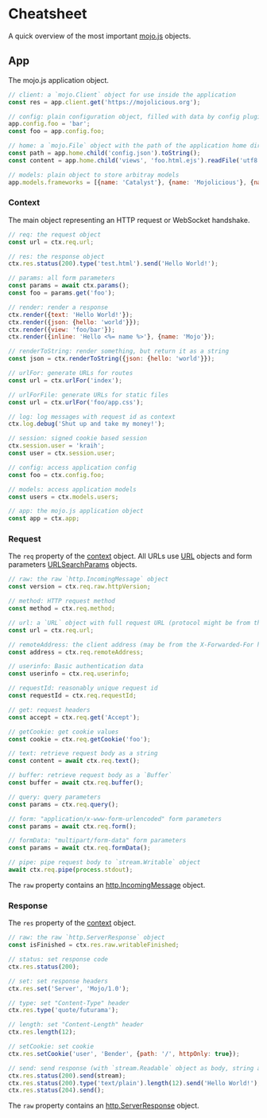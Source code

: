 # Cheatsheet

A quick overview of the most important [mojo.js](https://mojojs.org) objects.

## App

The mojo.js application object.

```js
// client: a `mojo.Client` object for use inside the application
const res = app.client.get('https://mojolicious.org');

// config: plain configuration object, filled with data by config plugins, use it to to store arbitrary information
app.config.foo = 'bar';
const foo = app.config.foo;

// home: a `mojo.File` object with the path of the application home directory
const path = app.home.child('config.json').toString();
const content = app.home.child('views', 'foo.html.ejs').readFile('utf8');

// models: plain object to store arbitray models
app.models.frameworks = [{name: 'Catalyst'}, {name: 'Mojolicious'}, {name: 'mojo.js'}];
```

### Context

The main object representing an HTTP request or WebSocket handshake.

```js
// req: the request object
const url = ctx.req.url;

// res: the response object
ctx.res.status(200).type('test.html').send('Hello World!');

// params: all form parameters
const params = await ctx.params();
const foo = params.get('foo');

// render: render a response
ctx.render({text: 'Hello World!'});
ctx.render({json: {hello: 'world'}});
ctx.render({view: 'foo/bar'});
ctx.render({inline: 'Hello <%= name %>'}, {name: 'Mojo'});

// renderToString: render something, but return it as a string
const json = ctx.renderToString({json: {hello: 'world'}});

// urlFor: generate URLs for routes
const url = ctx.urlFor('index');

// urlForFile: generate URLs for static files
const url = ctx.urlFor('foo/app.css');

// log: log messages with request id as context
ctx.log.debug('Shut up and take my money!');

// session: signed cookie based session
ctx.session.user = 'kraih';
const user = ctx.session.user;

// config: access application config
const foo = ctx.config.foo;

// models: access application models
const users = ctx.models.users;

// app: the mojo.js application object
const app = ctx.app;
```

### Request

The `req` property of the [context](#Context) object. All URLs use
[URL](https://nodejs.org/api/url.html#url_the_whatwg_url_api) objects and form parameters
[URLSearchParams](https://nodejs.org/api/url.html#url_class_urlsearchparams) objects.

```js
// raw: the raw `http.IncomingMessage` object
const version = ctx.req.raw.httpVersion;

// method: HTTP request method
const method = ctx.req.method;

// url: a `URL` object with full request URL (protocol might be from the X-Forwarded-Proto header)
const url = ctx.req.url;

// remoteAddress: the client address (may be from the X-Forwarded-For header)
const address = ctx.req.remoteAddress;

// userinfo: Basic authentication data
const userinfo = ctx.req.userinfo;

// requestId: reasonably unique request id
const requestId = ctx.req.requestId;

// get: request headers
const accept = ctx.req.get('Accept');

// getCookie: get cookie values
const cookie = ctx.req.getCookie('foo');

// text: retrieve request body as a string
const content = await ctx.req.text();

// buffer: retrieve request body as a `Buffer`
const buffer = await ctx.req.buffer();

// query: query parameters
const params = ctx.req.query();

// form: "application/x-www-form-urlencoded" form parameters
const params = await ctx.req.form();

// formData: "multipart/form-data" form parameters
const params = await ctx.req.formData();

// pipe: pipe request body to `stream.Writable` object
await ctx.req.pipe(process.stdout);
```

The `raw` property contains an [http.IncomingMessage](https://nodejs.org/api/http.html#http_class_http_incomingmessage)
object.

### Response

The `res` property of the [context](#Context) object.

```js
// raw: the raw `http.ServerResponse` object
const isFinished = ctx.res.raw.writableFinished;

// status: set response code
ctx.res.status(200);

// set: set response headers
ctx.res.set('Server', 'Mojo/1.0');

// type: set "Content-Type" header
ctx.res.type('quote/futurama');

// length: set "Content-Length" header
ctx.res.length(12);

// setCookie: set cookie
ctx.res.setCookie('user', 'Bender', {path: '/', httpOnly: true});

// send: send response (with `stream.Readable` object as body, string as body, or without a body)
ctx.res.status(200).send(stream);
ctx.res.status(200).type('text/plain').length(12).send('Hello World!');
ctx.res.status(204).send();
```

The `raw` property contains an [http.ServerResponse](https://nodejs.org/api/http.html#http_class_http_serverresponse)
object.
